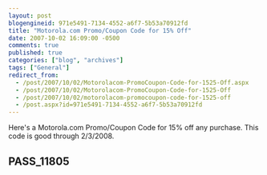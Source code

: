 ```yaml
---
layout: post
blogengineid: 971e5491-7134-4552-a6f7-5b53a70912fd
title: "Motorola.com Promo/Coupon Code for 15% Off"
date: 2007-10-02 16:09:00 -0500
comments: true
published: true
categories: ["blog", "archives"]
tags: ["General"]
redirect_from: 
  - /post/2007/10/02/Motorolacom-PromoCoupon-Code-for-1525-Off.aspx
  - /post/2007/10/02/Motorolacom-PromoCoupon-Code-for-1525-Off
  - /post/2007/10/02/motorolacom-promocoupon-code-for-1525-off
  - /post.aspx?id=971e5491-7134-4552-a6f7-5b53a70912fd
---
```

<!-- more -->

Here's a Motorola.com Promo/Coupon Code for 15% off any purchase. This code is good through 2/3/2008.
<H2>PASS_11805</H2>
